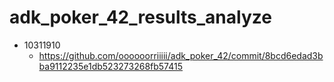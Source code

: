 # adk_poker_42_results_analyze

- 10311910
  - https://github.com/oooooorriiiii/adk_poker_42/commit/8bcd6edad3bba9112235e1db523273268fb57415
